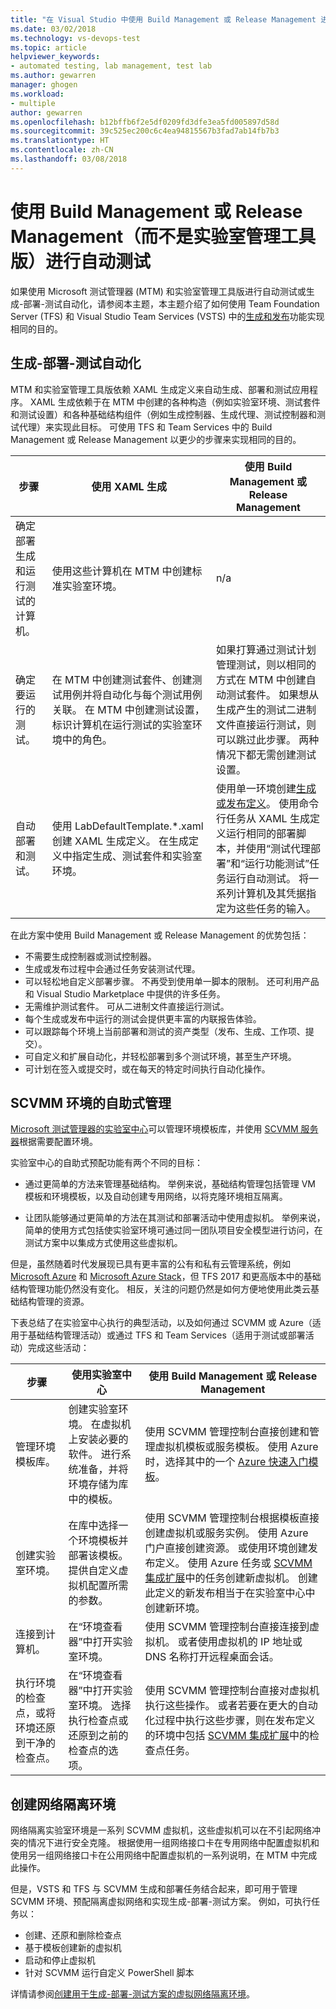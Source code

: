 ```yaml
---
title: "在 Visual Studio 中使用 Build Management 或 Release Management 进行自动测试 | Microsoft Docs"
ms.date: 03/02/2018
ms.technology: vs-devops-test
ms.topic: article
helpviewer_keywords:
- automated testing, lab management, test lab
ms.author: gewarren
manager: ghogen
ms.workload:
- multiple
author: gewarren
ms.openlocfilehash: b12bffb6f2e5df0209fd3dfe3ea5fd005897d58d
ms.sourcegitcommit: 39c525ec200c6c4ea94815567b3fad7ab14fb7b3
ms.translationtype: HT
ms.contentlocale: zh-CN
ms.lasthandoff: 03/08/2018
---
```

# <a name="use-build-and-release-management-instead-of-lab-management-for-automated-testing"></a>使用 Build Management 或 Release Management（而不是实验室管理工具版）进行自动测试

如果使用 Microsoft 测试管理器 (MTM) 和实验室管理工具版进行自动测试或生成-部署-测试自动化，请参阅本主题，本主题介绍了如何使用 Team Foundation Server (TFS) 和 Visual Studio Team Services (VSTS) 中的[生成和发布](/vsts/build-release/)功能实现相同的目的。

## <a name="build-deploy-test-automation"></a>生成-部署-测试自动化

MTM 和实验室管理工具版依赖 XAML 生成定义来自动生成、部署和测试应用程序。 XAML 生成依赖于在 MTM 中创建的各种构造（例如实验室环境、测试套件和测试设置）和各种基础结构组件（例如生成控制器、生成代理、测试控制器和测试代理）来实现此目标。 可使用 TFS 和 Team Services 中的 Build Management 或 Release Management 以更少的步骤来实现相同的目的。

| 步骤 | 使用 XAML 生成 | 使用 Build Management 或 Release Management |
|-------|----------------------|-----------------|
| 确定部署生成和运行测试的计算机。 | 使用这些计算机在 MTM 中创建标准实验室环境。 | n/a |
| 确定要运行的测试。 | 在 MTM 中创建测试套件、创建测试用例并将自动化与每个测试用例关联。 在 MTM 中创建测试设置，标识计算机在运行测试的实验室环境中的角色。 | 如果打算通过测试计划管理测试，则以相同的方式在 MTM 中创建自动测试套件。 如果想从生成产生的测试二进制文件直接运行测试，则可以跳过此步骤。 两种情况下都无需创建测试设置。 |
| 自动部署和测试。 | 使用 LabDefaultTemplate.*.xaml 创建 XAML 生成定义。 在生成定义中指定生成、测试套件和实验室环境。 | 使用单一环境创建[生成或发布定义](/vsts/build-release/)。 使用命令行任务从 XAML 生成定义运行相同的部署脚本，并使用“测试代理部署”和“运行功能测试”任务运行自动测试。 将一系列计算机及其凭据指定为这些任务的输入。 |

在此方案中使用 Build Management 或 Release Management 的优势包括：

* 不需要生成控制器或测试控制器。
* 生成或发布过程中会通过任务安装测试代理。
* 可以轻松地自定义部署步骤。 不再受到使用单一脚本的限制。 还可利用产品和 Visual Studio Marketplace 中提供的许多任务。
* 无需维护测试套件。 可从二进制文件直接运行测试。
* 每个生成或发布中运行的测试会提供更丰富的内联报告体验。
* 可以跟踪每个环境上当前部署和测试的资产类型（发布、生成、工作项、提交）。
* 可自定义和扩展自动化，并轻松部署到多个测试环境，甚至生产环境。
* 可计划在签入或提交时，或在每天的特定时间执行自动化操作。

## <a name="self-service-management-of-scvmm-environments"></a>SCVMM 环境的自助式管理

[Microsoft 测试管理器的实验室中心](https://msdn.microsoft.com/library/dd997438.aspx)可以管理环境模板库，并使用 [SCVMM 服务器](/system-center/vmm/overview?view=sc-vmm-1801)根据需要配置环境。

实验室中心的自助式预配功能有两个不同的目标：

* 通过更简单的方法来管理基础结构。 举例来说，基础结构管理包括管理 VM 模板和环境模板，以及自动创建专用网络，以将克隆环境相互隔离。

* 让团队能够通过更简单的方法在其测试和部署活动中使用虚拟机。 举例来说，简单的使用方式包括使实验室环境可通过同一团队项目安全模型进行访问，在测试方案中以集成方式使用这些虚拟机。

但是，虽然随着时代发展现已具有更丰富的公有和私有云管理系统，例如 [Microsoft Azure](https://azure.microsoft.com/) 和 [Microsoft Azure Stack](https://azure.microsoft.com/overview/azure-stack/)，但 TFS 2017 和更高版本中的基础结构管理功能仍然没有变化。 相反，关注的问题仍然是如何方便地使用此类云基础结构管理的资源。

下表总结了在实验室中心执行的典型活动，以及如何通过 SCVMM 或 Azure（适用于基础结构管理活动）或通过 TFS 和 Team Services（适用于测试或部署活动）完成这些活动：

| 步骤 | 使用实验室中心 | 使用 Build Management 或 Release Management |
|-------|----------------------|-----------------|
| 管理环境模板库。 | 创建实验室环境。 在虚拟机上安装必要的软件。 进行系统准备，并将环境存储为库中的模板。 | 使用 SCVMM 管理控制台直接创建和管理虚拟机模板或服务模板。 使用 Azure 时，选择其中的一个 [Azure 快速入门模板](/resources/templates/)。 |
| 创建实验室环境。 | 在库中选择一个环境模板并部署该模板。 提供自定义虚拟机配置所需的参数。 | 使用 SCVMM 管理控制台根据模板直接创建虚拟机或服务实例。 使用 Azure 门户直接创建资源。 或使用环境创建发布定义。 使用 Azure 任务或 [SCVMM 集成扩展](https://marketplace.visualstudio.com/items?itemname=ms-vscs-rm.scvmmapp)中的任务创建新虚拟机。 创建此定义的新发布相当于在实验室中心中创建新环境。 |
| 连接到计算机。 | 在“环境查看器”中打开实验室环境。 | 使用 SCVMM 管理控制台直接连接到虚拟机。 或者使用虚拟机的 IP 地址或 DNS 名称打开远程桌面会话。 |
| 执行环境的检查点，或将环境还原到干净的检查点。 | 在“环境查看器”中打开实验室环境。 选择执行检查点或还原到之前的检查点的选项。 | 使用 SCVMM 管理控制台直接对虚拟机执行这些操作。 或者若要在更大的自动化过程中执行这些步骤，则在发布定义的环境中包括 [SCVMM 集成扩展](https://marketplace.visualstudio.com/items?itemname=ms-vscs-rm.scvmmapp)中的检查点任务。 |

## <a name="creation-of-network-isolated-environments"></a>创建网络隔离环境

网络隔离实验室环境是一系列 SCVMM 虚拟机，这些虚拟机可以在不引起网络冲突的情况下进行安全克隆。 根据使用一组网络接口卡在专用网络中配置虚拟机和使用另一组网络接口卡在公用网络中配置虚拟机的一系列说明，在 MTM 中完成此操作。

但是，VSTS 和 TFS 与 SCVMM 生成和部署任务结合起来，即可用于管理 SCVMM 环境、预配隔离虚拟网络和实现生成-部署-测试方案。 例如，可执行任务以：

* 创建、还原和删除检查点
* 基于模板创建新的虚拟机
* 启动和停止虚拟机
* 针对 SCVMM 运行自定义 PowerShell 脚本

详情请参阅[创建用于生成-部署-测试方案的虚拟网络隔离环境](/vsts/build-release/actions/virtual-networks/create-virtual-network)。
